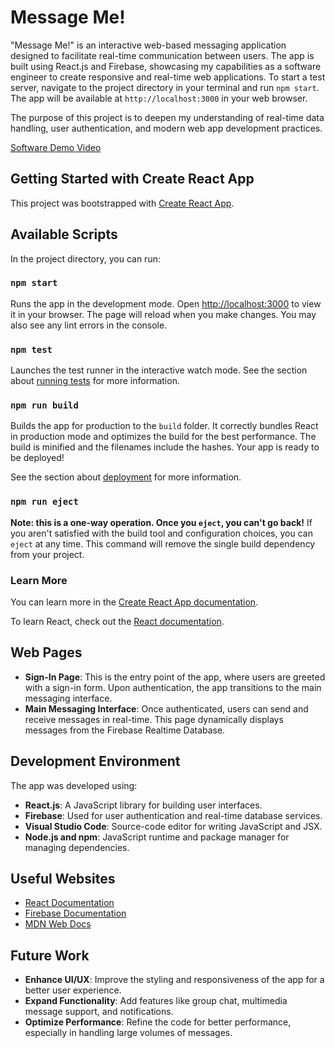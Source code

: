 # Message Me!

"Message Me!" is an interactive web-based messaging application designed to facilitate real-time communication between users. The app is built using React.js and Firebase, showcasing my capabilities as a software engineer to create responsive and real-time web applications. To start a test server, navigate to the project directory in your terminal and run `npm start`. The app will be available at `http://localhost:3000` in your web browser.

The purpose of this project is to deepen my understanding of real-time data handling, user authentication, and modern web app development practices.

[Software Demo Video](http://youtube.link.goes.here)

## Getting Started with Create React App

This project was bootstrapped with [Create React App](https://github.com/facebook/create-react-app).

## Available Scripts

In the project directory, you can run:

### `npm start`

Runs the app in the development mode. Open [http://localhost:3000](http://localhost:3000) to view it in your browser. The page will reload when you make changes. You may also see any lint errors in the console.

### `npm test`

Launches the test runner in the interactive watch mode. See the section about [running tests](https://facebook.github.io/create-react-app/docs/running-tests) for more information.

### `npm run build`

Builds the app for production to the `build` folder. It correctly bundles React in production mode and optimizes the build for the best performance. The build is minified and the filenames include the hashes. Your app is ready to be deployed!

See the section about [deployment](https://facebook.github.io/create-react-app/docs/deployment) for more information.

### `npm run eject`

**Note: this is a one-way operation. Once you `eject`, you can't go back!** If you aren't satisfied with the build tool and configuration choices, you can `eject` at any time. This command will remove the single build dependency from your project.

### Learn More

You can learn more in the [Create React App documentation](https://facebook.github.io/create-react-app/docs/getting-started).

To learn React, check out the [React documentation](https://reactjs.org/).

## Web Pages

- **Sign-In Page**: This is the entry point of the app, where users are greeted with a sign-in form. Upon authentication, the app transitions to the main messaging interface.
- **Main Messaging Interface**: Once authenticated, users can send and receive messages in real-time. This page dynamically displays messages from the Firebase Realtime Database.

## Development Environment

The app was developed using:
- **React.js**: A JavaScript library for building user interfaces.
- **Firebase**: Used for user authentication and real-time database services.
- **Visual Studio Code**: Source-code editor for writing JavaScript and JSX.
- **Node.js and npm**: JavaScript runtime and package manager for managing dependencies.

## Useful Websites

* [React Documentation](https://reactjs.org/docs/getting-started.html)
* [Firebase Documentation](https://firebase.google.com/docs)
* [MDN Web Docs](https://developer.mozilla.org/en-US/)

## Future Work

- **Enhance UI/UX**: Improve the styling and responsiveness of the app for a better user experience.
- **Expand Functionality**: Add features like group chat, multimedia message support, and notifications.
- **Optimize Performance**: Refine the code for better performance, especially in handling large volumes of messages.